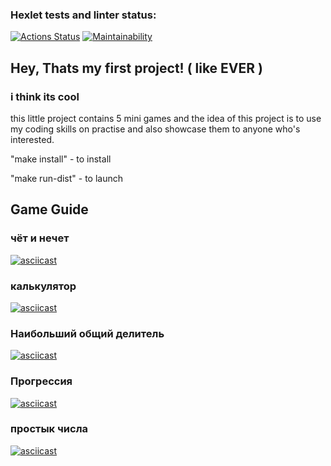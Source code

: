 ### Hexlet tests and linter status:
[![Actions Status](https://github.com/nika7407/java-project-61/actions/workflows/hexlet-check.yml/badge.svg)](https://github.com/nika7407/java-project-61/actions)
[![Maintainability](https://api.codeclimate.com/v1/badges/9995f04b68df0c6e67f1/maintainability)](https://codeclimate.com/github/nika7407/java-project-61/maintainability)

## Hey, Thats my first project! ( like EVER )
### i think its **cool**
this little project contains 5 mini games and the idea of this project is to use my coding skills on practise
and also showcase them to anyone who's interested.

"make install" - to install


"make run-dist" - to launch

## Game Guide

### чёт и нечет
[![asciicast](https://asciinema.org/a/taW2uujF8zWtj7zod3RQQdqQs.svg)](https://asciinema.org/a/taW2uujF8zWtj7zod3RQQdqQs)

### калькулятор
[![asciicast](https://asciinema.org/a/5CgaMTBMFYkbpFhGUIEBvs7gN.svg)](https://asciinema.org/a/5CgaMTBMFYkbpFhGUIEBvs7gN)

### Наибольший общий делитель
[![asciicast](https://asciinema.org/a/E5jTkx54FLq6q5VW34oYFZxLu.svg)](https://asciinema.org/a/E5jTkx54FLq6q5VW34oYFZxLu)

### Прогрессия
[![asciicast](https://asciinema.org/a/t2QE98YWqV6iRBxbtxgXpTcMo.svg)](https://asciinema.org/a/t2QE98YWqV6iRBxbtxgXpTcMo)

### простык числа
[![asciicast](https://asciinema.org/a/PrTe1aGSw5lnWn0uwrWCwP4aj.svg)](https://asciinema.org/a/PrTe1aGSw5lnWn0uwrWCwP4aj)
  

